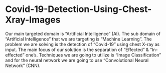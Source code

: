# Covid-19-Detection-Using-Chest-Xray-Images
Our main targeted domain is “Artificial Intelligence” (AI). The sub domain of “Artificial Intelligence” that we are targeting is “Machine Learning”. The problem we are solving is the detection of “Covid-19”  using chest X-ray as input. The main focus of our solution is the separation of “Effected” &amp; “In-effected” one’s. Techniques we are going to utilize is “Image Classification” and for the neural network we are going to use “Convolutional Neural Network” (CNN).
